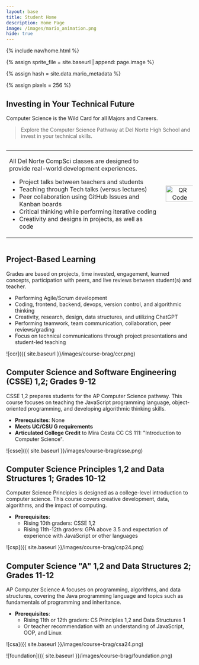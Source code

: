 ```yaml
---
layout: base
title: Student Home 
description: Home Page
image: /images/mario_animation.png
hide: true
---
```




<!-- Liquid: statements -->

<!-- Include submenu from _includes to top of pages -->
{% include nav/home.html %}
<!-- Concatenation of site URL to frontmatter image -->
{% assign sprite_file = site.baseurl | append: page.image %}
<!-- Has a list variable containing Mario metadata for sprite -->
{% assign hash = site.data.mario_metadata %}
<!-- Size width/height of sprite images -->
{% assign pixels = 256 %}

<!-- HTML for page contains <p> tag named "Mario" -->
<p id="mario" class="sprite"></p>

<!-- Embedded CSS rules -->
<style>
  .sprite {
    height: {{ pixels }}px;
    width: {{ pixels }}px;
    background-image: url('{{ sprite_file }}');
    background-repeat: no-repeat;
    position: absolute; /* Ensure sprite is positioned absolutely */
  }

  #mario {
    background-position: calc({{ hash.Walk.col }} * {{ pixels }} * -1px) calc({{ hash.Walk.row }} * {{ pixels }} * -1px);
  }
</style>

<!-- Embedded executable code -->
<script>
  var mario_metadata = {};
  {% for key in hash %}
    mario_metadata["{{ key | first }}"] = {
      row: {{ key.row }},
      col: {{ key.col }},
      frames: {{ key.frames }}
    };
  {% endfor %}

  class Mario {
    constructor(meta_data) {
      this.tID = null;
      this.positionX = 0;
      this.currentSpeed = 0;
      this.marioElement = document.getElementById("mario");
      this.pixels = {{ pixels }};
      this.interval = 100; // Animation time interval
      this.obj = meta_data;
      this.marioElement.style.position = "absolute";
    }

    animate(obj, speed) {
      let frame = 0;
      const row = obj.row * this.pixels;
      this.currentSpeed = speed;

      this.tID = setInterval(() => {
        const col = (frame + obj.col) * this.pixels;
        this.marioElement.style.backgroundPosition = `-${col}px -${row}px`;
        this.marioElement.style.left = `${this.positionX}px`;

        this.positionX += speed;
        frame = (frame + 1) % obj.frames;

        const viewportWidth = window.innerWidth;
        if (this.positionX > viewportWidth - this.pixels) {
          document.documentElement.scrollLeft = this.positionX - viewportWidth + this.pixels;
        }
      }, this.interval);
    }

    startWalking() {
      this.stopAnimate();
      this.animate(this.obj["Walk"], 3);
    }

    startRunning() {
      this.stopAnimate();
      this.animate(this.obj["Run1"], 6);
    }

    startPuffing() {
      this.stopAnimate();
      this.animate(this.obj["Puff"], 0);
    }

    startCheering() {
      this.stopAnimate();
      this.animate(this.obj["Cheer"], 0);
    }

    startFlipping() {
      this.stopAnimate();
      this.animate(this.obj["Flip"], 0);
    }

    startResting() {
      this.stopAnimate();
      this.animate(this.obj["Rest"], 0);
    }

    stopAnimate() {
      clearInterval(this.tID);
    }
  }

  const mario = new Mario(mario_metadata);

  // Event control
  window.addEventListener("keydown", (event) => {
    if (event.key === "ArrowRight") {
      event.preventDefault();
      if (event.repeat) {
        mario.startCheering();
      } else {
        mario.currentSpeed === 0 ? mario.startWalking() : mario.startRunning();
      }
    } else if (event.key === "ArrowLeft") {
      event.preventDefault();
      mario.startPuffing();
    }
  });

  window.addEventListener("touchstart", (event) => {
    event.preventDefault();
    if (event.touches[0].clientX > window.innerWidth / 2) {
      mario.currentSpeed === 0 ? mario.startWalking() : mario.startRunning();
    } else {
      mario.startPuffing();
    }
  });

  window.addEventListener("blur", () => mario.stopAnimate());
  window.addEventListener("focus", () => mario.startFlipping());

  document.addEventListener("DOMContentLoaded", () => {
    const scale = window.devicePixelRatio;
    const sprite = document.querySelector(".sprite");
    sprite.style.transform = `scale(${0.2 * scale})`;
    mario.startResting();
  });
</script>

## Investing in Your Technical Future

Computer Science is the Wild Card for all Majors and Careers.

> Explore the Computer Science Pathway at Del Norte High School and invest in your technical skills.

<div style="display: flex; align-items: flex-start;">
<table>
<tr>
  <td>
    <div style="flex: 65%; text-align: left;">
      <p>All Del Norte CompSci classes are designed to provide real-world development experiences.</p>
      <ul>
        <li>Project talks between teachers and students</li>
        <li>Teaching through Tech talks (versus lectures)</li>
        <li>Peer collaboration using GitHub Issues and Kanban boards</li>
        <li>Critical thinking while performing iterative coding</li>
        <li>Creativity and designs in projects, as well as code</li>
      </ul>
    </div>
  </td>
  <td>
    <div style="flex: 35%; text-align: center;">
      <img src="{{ site.baseurl }}/images/course-brag/qr.png" alt="QR Code" style="width: 100%; max-width: 300px; height: auto; margin-left: 10px;">
    </div>
  </td>
</tr>
</table>
</div>

## Project-Based Learning

Grades are based on projects, time invested, engagement, learned concepts, participation with peers, and live reviews between student(s) and teacher.

- Performing Agile/Scrum development
- Coding, frontend, backend, devops, version control, and algorithmic thinking
- Creativity, research, design, data structures, and utilizing ChatGPT
- Performing teamwork, team communication, collaboration, peer reviews/grading
- Focus on technical communications through project presentations and student-led teaching

![ccr]({{ site.baseurl }}/images/course-brag/ccr.png)

## Computer Science and Software Engineering (CSSE) 1,2; Grades 9-12

CSSE 1,2 prepares students for the AP Computer Science pathway. This course focuses on teaching the JavaScript programming language, object-oriented programming, and developing algorithmic thinking skills.

- **Prerequisites**: None
- **Meets UC/CSU G requirements**
- **Articulated College Credit** to Mira Costa CC CS 111: "Introduction to Computer Science".

![csse]({{ site.baseurl }}/images/course-brag/csse.png)

## Computer Science Principles 1,2 and Data Structures 1; Grades 10-12

Computer Science Principles is designed as a college-level introduction to computer science. This course covers creative development, data, algorithms, and the impact of computing.

- **Prerequisites**:
  - Rising 10th graders: CSSE 1,2
  - Rising 11th-12th graders: GPA above 3.5 and expectation of experience with JavaScript or other languages

![csp]({{ site.baseurl }}/images/course-brag/csp24.png)

## Computer Science "A" 1,2 and Data Structures 2; Grades 11-12

AP Computer Science A focuses on programming, algorithms, and data structures, covering the Java programming language and topics such as fundamentals of programming and inheritance.

- **Prerequisites**:
  - Rising 11th or 12th graders: CS Principles 1,2 and Data Structures 1
  - Or teacher recommendation with an understanding of JavaScript, OOP, and Linux

![csa]({{ site.baseurl }}/images/course-brag/csa24.png)

![foundation]({{ site.baseurl }}/images/course-brag/foundation.png)
